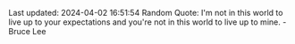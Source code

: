 Last updated: 2024-04-02 16:51:54
Random Quote: I'm not in this world to live up to your expectations and you're not in this world to live up to mine. - Bruce Lee